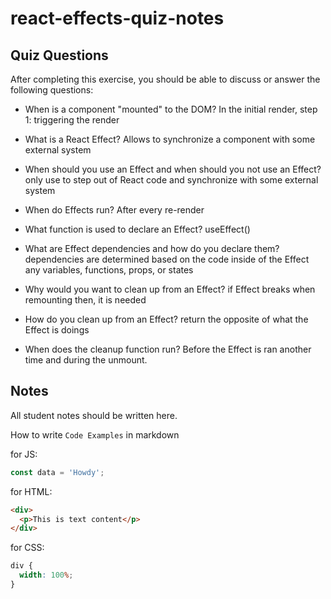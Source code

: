 # react-effects-quiz-notes

## Quiz Questions

After completing this exercise, you should be able to discuss or answer the following questions:

- When is a component "mounted" to the DOM?
  In the initial render, step 1: triggering the render

- What is a React Effect?
  Allows to synchronize a component with some external system

- When should you use an Effect and when should you not use an Effect?
  only use to step out of React code and synchronize with some external system

- When do Effects run?
  After every re-render

- What function is used to declare an Effect?
  useEffect()

- What are Effect dependencies and how do you declare them?
  dependencies are determined based on the code inside of the Effect
  any variables, functions, props, or states

- Why would you want to clean up from an Effect?
  if Effect breaks when remounting then, it is needed

- How do you clean up from an Effect?
  return the opposite of what the Effect is doings

- When does the cleanup function run?
  Before the Effect is ran another time and during the unmount.

## Notes

All student notes should be written here.

How to write `Code Examples` in markdown

for JS:

```javascript
const data = 'Howdy';
```

for HTML:

```html
<div>
  <p>This is text content</p>
</div>
```

for CSS:

```css
div {
  width: 100%;
}
```
